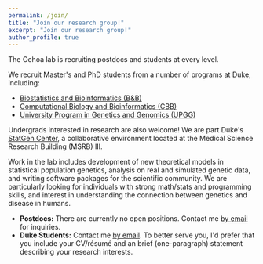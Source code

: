 ```yaml
---
permalink: /join/
title: "Join our research group!"
excerpt: "Join our research group!"
author_profile: true
---
```


The Ochoa lab is recruiting postdocs and students at every level.

We recruit Master's and PhD students from a number of programs at Duke, including:

- [Biostatistics and Bioinformatics (B&B)](https://biostat.duke.edu/)
- [Computational Biology and Bioinformatics (CBB)](https://genome.duke.edu/education/CBB)
- [University Program in Genetics and Genomics (UPGG)](https://upg.duke.edu/)

Undergrads interested in research are also welcome!
We are part Duke's
[StatGen Center](http://statgen.duke.edu/),
a collaborative environment located at the Medical Science Research Building (MSRB) III.

Work in the lab includes development of new theoretical models in statistical population genetics, analysis on real and simulated genetic data, and writing software packages for the scientific community.
We are particularly looking for individuals with strong math/stats and programming skills, and interest in understanding the connection between genetics and disease in humans.

- **Postdocs:** There are currently no open positions.
  Contact me [by email](mailto:alejandro.ochoa@duke.edu) for inquiries.
- **Duke Students:** Contact me [by email](mailto:alejandro.ochoa@duke.edu).
  To better serve you, I'd prefer that you include your CV/résumé and an brief (one-paragraph) statement describing your research interests.
